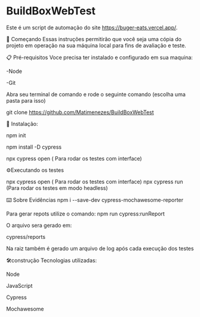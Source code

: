 # BuildBoxWebTest


Este é um script de automação do site https://buger-eats.vercel.app/.



🚀 Começando Essas instruções permitirão que você seja uma cópia do projeto em operação na sua máquina local para fins de avaliação e teste.

📋 Pré-requisitos Voce precisa ter instalado e configurado em sua maquina:

-Node

-Git

Abra seu terminal de comando e rode o seguinte comando (escolha uma pasta para isso)

git clone https://github.com/Matimenezes/BuildBoxWebTest

🔧 Instalação:

npm init

npm install -D cypress

npx cypress open ( Para rodar os testes com interface)


⚙️Executando os testes

npx cypress open ( Para rodar os testes com interface)
npx cypress run (Para rodar os testes em modo headless)

⌨️ Sobre Evidências
npm i --save-dev cypress-mochawesome-reporter

Para gerar repots utilize o comando: npm run cypress:runReport

O arquivo sera gerado em:

cypress/reports

Na raiz também é gerado um arquivo de log após cada execução dos testes

🛠️construção Tecnologias utilizadas:

Node

JavaScript

Cypress

Mochawesome
